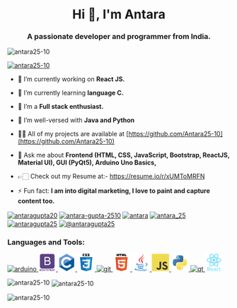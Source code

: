 <h1 align="center">Hi 👋, I'm Antara</h1>
<h3 align="center">A passionate developer and programmer from India.</h3>

<p align="left"> <img src="https://komarev.com/ghpvc/?username=antara25-10&label=Profile%20views&color=0e75b6&style=flat" alt="antara25-10" /> </p>

<p align="left"> <a href="https://github.com/ryo-ma/github-profile-trophy"><img src="https://github-profile-trophy.vercel.app/?username=antara25-10" alt="antara25-10" /></a> </p>

- 🔭 I’m currently working on **React JS.**

- 🌱 I’m currently learning **language C.**

- 👯 I’m a **Full stack enthusiast.**

- 🤝 I’m well-versed with **Java and Python**

- 👨‍💻 All of my projects are available at [https://github.com/Antara25-10](https://github.com/Antara25-10)

- 💬 Ask me about **Frontend (HTML, CSS, JavaScript, Bootstrap, ReactJS, Material UI), GUI (PyQt5), Arduino Uno Basics,**

- 👉🏻 Check out my Resume at:- https://resume.io/r/xUMToMRFN

- ⚡ Fun fact: **I am into digital marketing, I love to paint and capture content too.**


<p align="left">
<a href="https://twitter.com/Antaragupta20" target="blank"><img align="center" src="https://raw.githubusercontent.com/rahuldkjain/github-profile-readme-generator/master/src/images/icons/Social/twitter.svg" alt="antaragupta20" height="30" width="40" /></a>
<a href="https://www.linkedin.com/in/antara-gupta-2510/" target="blank"><img align="center" src="https://raw.githubusercontent.com/rahuldkjain/github-profile-readme-generator/master/src/images/icons/Social/linked-in-alt.svg" alt="antara-gupta-2510" height="30" width="40" /></a>
<a href="https://stackoverflow.com/users/14734901/antara" target="blank"><img align="center" src="https://raw.githubusercontent.com/rahuldkjain/github-profile-readme-generator/master/src/images/icons/Social/stack-overflow.svg" alt="antara" height="30" width="40" /></a>
<a href="https://dribbble.com/antara_25" target="blank"><img align="center" src="https://raw.githubusercontent.com/rahuldkjain/github-profile-readme-generator/master/src/images/icons/Social/dribbble.svg" alt="antara_25" height="30" width="40" /></a>
<a href="https://www.hackerrank.com/antaragupta25" target="blank"><img align="center" src="https://raw.githubusercontent.com/rahuldkjain/github-profile-readme-generator/master/src/images/icons/Social/hackerrank.svg" alt="antaragupta25" height="30" width="40" /></a>
<a href="https://www.hackerearth.com/@antaragupta25" target="blank"><img align="center" src="https://raw.githubusercontent.com/rahuldkjain/github-profile-readme-generator/master/src/images/icons/Social/hackerearth.svg" alt="@antaragupta25" height="30" width="40" /></a>
</p>

<h3 align="left">Languages and Tools:</h3>
<p align="left"> <a href="https://www.arduino.cc/" target="_blank"> <img src="https://cdn.worldvectorlogo.com/logos/arduino-1.svg" alt="arduino" width="40" height="40"/> </a> <a href="https://getbootstrap.com" target="_blank"> <img src="https://raw.githubusercontent.com/devicons/devicon/master/icons/bootstrap/bootstrap-plain-wordmark.svg" alt="bootstrap" width="40" height="40"/> </a> <a href="https://www.cprogramming.com/" target="_blank"> <img src="https://raw.githubusercontent.com/devicons/devicon/master/icons/c/c-original.svg" alt="c" width="40" height="40"/> </a> <a href="https://www.w3schools.com/css/" target="_blank"> <img src="https://raw.githubusercontent.com/devicons/devicon/master/icons/css3/css3-original-wordmark.svg" alt="css3" width="40" height="40"/> </a> <a href="https://git-scm.com/" target="_blank"> <img src="https://www.vectorlogo.zone/logos/git-scm/git-scm-icon.svg" alt="git" width="40" height="40"/> </a> <a href="https://www.w3.org/html/" target="_blank"> <img src="https://raw.githubusercontent.com/devicons/devicon/master/icons/html5/html5-original-wordmark.svg" alt="html5" width="40" height="40"/> </a> <a href="https://www.java.com" target="_blank"> <img src="https://raw.githubusercontent.com/devicons/devicon/master/icons/java/java-original.svg" alt="java" width="40" height="40"/> </a> <a href="https://developer.mozilla.org/en-US/docs/Web/JavaScript" target="_blank"> <img src="https://raw.githubusercontent.com/devicons/devicon/master/icons/javascript/javascript-original.svg" alt="javascript" width="40" height="40"/> </a> <a href="https://www.python.org" target="_blank"> <img src="https://raw.githubusercontent.com/devicons/devicon/master/icons/python/python-original.svg" alt="python" width="40" height="40"/> </a> <a href="https://www.qt.io/" target="_blank"> <img src="https://upload.wikimedia.org/wikipedia/commons/0/0b/Qt_logo_2016.svg" alt="qt" width="40" height="40"/> </a> <a href="https://reactjs.org/" target="_blank"> <img src="https://raw.githubusercontent.com/devicons/devicon/master/icons/react/react-original-wordmark.svg" alt="react" width="40" height="40"/> </a> </p>

<p><img align="left" src="https://github-readme-stats.vercel.app/api/top-langs?username=antara25-10&show_icons=true&locale=en&layout=compact" alt="antara25-10" /></p>

<p>&nbsp;<img align="center" src="https://github-readme-stats.vercel.app/api?username=antara25-10&show_icons=true&locale=en" alt="antara25-10" /></p>

<p><img align="center" src="https://github-readme-streak-stats.herokuapp.com/?user=antara25-10&" alt="antara25-10" /></p>
